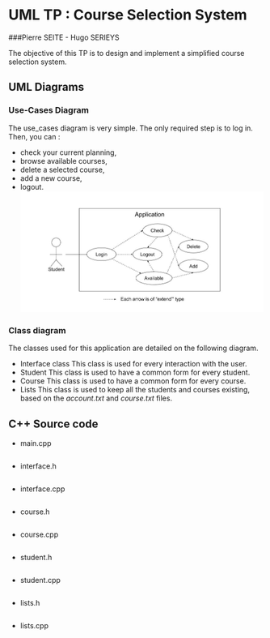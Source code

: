 # UML TP : Course Selection System
###Pierre SEITE - Hugo SERIEYS

The objective of this TP is to design and implement a simplified course selection system.

## UML Diagrams

### Use-Cases Diagram
The use_cases diagram is very simple.
The only required step is to log in.
Then, you can :
* check your current planning,
* browse available courses,
* delete a selected course,
* add a new course,
* logout.
![Image of the use-case diagram](use-case.jpg)

### Class diagram
The classes used for this application are detailed on the following diagram.
* Interface class
This class is used for every interaction with the user.
* Student
This class is used to have a common form for every student.
* Course
This class is used to have a common form for every course.
* Lists
This class is used to keep all the students and courses existing, based on the *account.txt* and *course.txt* files.

## C++ Source code
* main.cpp
```cpp

```

* interface.h
```cpp

```

* interface.cpp
```cpp

```

* course.h
```cpp

```

* course.cpp
```cpp

```

* student.h
```cpp

```

* student.cpp
```cpp

```

* lists.h
```cpp

```

* lists.cpp
```cpp

```

